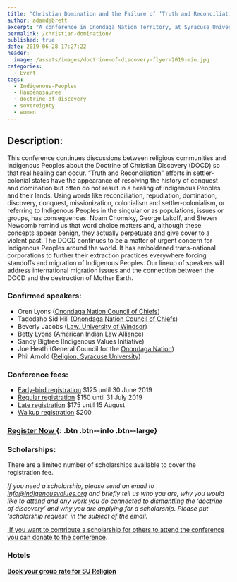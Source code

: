 ```yaml
---
title: "Christian Domination and the Failure of ‘Truth and Reconciliation’"
author: adamdjbrett
excerpt: "A conference in Onondaga Nation Territory, at Syracuse University and Skä·noñh—Great Law of Peace Center, Saturday and Sunday, 17-18 August 2019."
permalink: /christian-domination/
published: true
date: 2019-06-28 17:27:22
header:
  image: /assets/images/doctrine-of-discovery-flyer-2019-min.jpg
categories:
  - Event
tags:
  - Indigenous-Peoples
  - Haudenosaunee
  - doctrine-of-discovery
  - sovereignty
  - women
---
```


## **Description:**

This conference continues discussions between religious communities and Indigenous Peoples about the Doctrine of Christian Discovery (DOCD) so that real healing can occur. “Truth and Reconciliation” efforts in settler-colonial states have the appearance of resolving the history of conquest and domination but often do not result in a healing of Indigenous Peoples and their lands. Using words like reconciliation, repudiation, domination, discovery, conquest, missionization, colonialism and settler-colonialism, or referring to Indigenous Peoples in the singular or as populations, issues or groups, has consequences. Noam Chomsky, George Lakoff, and Steven Newcomb remind us that word choice matters and, although these concepts appear benign, they actually perpetuate and give cover to a violent past. The DOCD continues to be a matter of urgent concern for Indigenous Peoples around the world. It has emboldened trans-national corporations to further their extraction practices everywhere forcing standoffs and migration of Indigenous Peoples. Our lineup of speakers will address international migration issues and the connection between the DOCD and the destruction of Mother Earth.

### **Confirmed speakers:**

*   Oren Lyons ([Onondaga Nation Council of Chiefs](https://www.onondaganation.org/))
*   Tadodaho Sid Hill ([Onondaga Nation Council of Chiefs](https://www.onondaganation.org/))
*   Beverly Jacobs ([Law, University of Windsor](http://www.uwindsor.ca/indigenous-peoples/302/beverly-jacobs))
*   Betty Lyons ([American Indian Law Alliance](https://aila.ngo/))
*   Sandy Bigtree (Indigenous Values Initiative)
*   Joe Heath (General Council for the [Onondaga Nation](https://www.onondaganation.org/))
*   Phil Arnold ([Religion, Syracuse University](http://religion.syr.edu/))

### **Conference fees**:

*   [Early-bird registration](https://christiandomination.eventbrite.com/) $125 until 30 June 2019
*   [Regular registration](https://christiandomination.eventbrite.com/) $150 until 31 July 2019
*   [Late registration](https://christiandomination.eventbrite.com/) $175 until 15 August
*   [Walkup registration](https://christiandomination.eventbrite.com/) $200

### [Register Now ](https://christiandomination.eventbrite.com/){: .btn .btn--info .btn--large}

### **Scholarships:**

There are a limited number of scholarships available to cover the registration fee.

_If you need a scholarship, please send an email to info@indigenousvalues.org and briefly tell us who you are, why you would like to attend and any work you do connected to dismantling the ‘doctrine of discovery’ and why you are applying for a scholarship. Please put ‘scholarship request’ in the subject of the email._

[ If you want to contribute a scholarship for others to attend the conference you can donate to the conference](https://indigenousvalues.org/give/).

### Hotels

[**Book your group rate for SU Religion**](https://www.marriott.com/events/start.mi?id=1555340255180&key=GRP)
